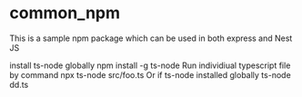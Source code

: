 # common_npm
This is a sample npm package which can be used in both express and Nest JS

install ts-node globally	npm install -g ts-node
Run individiual typescript file by command	npx ts-node src/foo.ts
Or if ts-node installed globally
ts-node dd.ts

